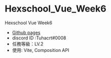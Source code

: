 # Hexschool_Vue_Week6

Hexschool Vue Week6

- [Github pages](https://tuhacrt.github.io/Hexschool_Vue_Week6/)
- discord ID :Tuhacrt#0008
- 任務等級：LV.2
- 使用: Vite, Composition API
